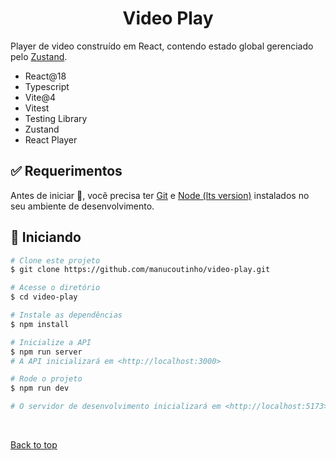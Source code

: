 <h1 align="center">Video Play</h1>

Player de video construído em React, contendo estado global gerenciado pelo [Zustand](https://zustand-demo.pmnd.rs).

- React@18
- Typescript
- Vite@4
- Vitest
- Testing Library
- Zustand
- React Player


## :white_check_mark: Requerimentos

Antes de iniciar :checkered_flag:, você precisa ter [Git](https://git-scm.com) e [Node (lts version)](https://nodejs.org/en/) instalados no seu ambiente de desenvolvimento.

## :checkered_flag: Iniciando

```bash
# Clone este projeto
$ git clone https://github.com/manucoutinho/video-play.git

# Acesse o diretório
$ cd video-play

# Instale as dependências
$ npm install

# Inicialize a API
$ npm run server
# A API inicializará em <http://localhost:3000>

# Rode o projeto
$ npm run dev

# O servidor de desenvolvimento inicializará em <http://localhost:5173>
```

&#xa0;

<a href="#top">Back to top</a>
